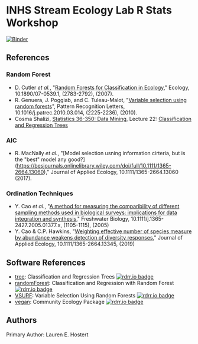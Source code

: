 # INHS Stream Ecology Lab R Stats Workshop

[![Binder](https://mybinder.org/badge_logo.svg)](https://mybinder.org/v2/gh/lehostert/Stream_Ecology_Lab_Stats_Workshop/master?urlpath=rstudio)

## References

### Random Forest
- D. Cutler _et al._, "[Random Forests for Classification in Ecology](https://esajournals.onlinelibrary.wiley.com/doi/abs/10.1890/07-0539.1)," Ecology, 10.1890/07-0539.1, (2783-2792), (2007).
- R. Genuera, J. Poggiab, and C. Tuleau-Malot, "[Variable selection using random forests](https://www.sciencedirect.com/science/article/abs/pii/S0167865510000954)", Pattern Recognition Letters, 10.1016/j.patrec.2010.03.014, (2225-2236), (2010).
- Cosma Shalizi, [Statistics 36-350: Data Mining](https://www.stat.cmu.edu/~cshalizi/350/), Lecture 22: [Classification and Regression Trees](https://www.stat.cmu.edu/~cshalizi/350/lectures/22/lecture-22.pdf)

### AIC
- R. MacNally _et al._, "[Model selection usning information cirteria, but is the "best" model any good?] (https://besjournals.onlinelibrary.wiley.com/doi/full/10.1111/1365-2664.13060)," Journal of Applied Ecology, 10.1111/1365-2664.13060 (2017).

### Ordination Techniques
- Y. Cao _et al._, "[A method for measuring the comparibility of different sampling methods used in biological surveys: implications for data integration and synthesis](https://onlinelibrary.wiley.com/doi/full/10.1111/j.1365-2427.2005.01377.x)," Freshwater Biology, 10.1111/j.1365-2427.2005.01377.x, (1105-1115), (2005)
- Y. Cao & C.P. Hawkins, "[Weighting effective number of species measure by abundance weakens detection of diversity responses](https://onlinelibrary.wiley.com/doi/full/10.1111/j.1365-2427.2005.01377.x)," Journal of Applied Ecology, 10.1111/1365-2664.13345, (2019)

## Software References

- [tree](https://cran.r-project.org/web/packages/tree/index.html): Classification and Regression Trees [![rdrr.io badge](https://img.shields.io/badge/view%20on-rdrr.io-blue.svg)](https://rdrr.io/cran/tree/man/tree.html)
- [randomForest](https://cran.r-project.org/web/packages/randomForest/index.html): Classification and Regression with Random Forest [![rdrr.io badge](https://img.shields.io/badge/view%20on-rdrr.io-blue.svg)](https://rdrr.io/cran/randomForest/man/randomForest.html)
- [VSURF](https://cran.r-project.org/web/packages/VSURF/index.html): Variable Selection Using Random Forests [![rdrr.io badge](https://img.shields.io/badge/view%20on-rdrr.io-blue.svg)](https://rdrr.io/cran/VSURF/man/VSURF.html)
- [vegan](https://cran.r-project.org/web/packages/vegan/index.html): Community Ecology Package [![rdrr.io badge](https://img.shields.io/badge/view%20on-rdrr.io-blue.svg)](https://rdrr.io/rforge/vegan/)

## Authors

Primary Author: Lauren E. Hostert
